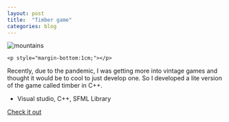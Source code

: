 ```yaml
---
layout: post
title:  "Timber game"
categories: blog
---
```


<div class="user-projects">
    <img alt="mountains" src="{{ "/home/assets/img/timberGame.PNG" }}" /> 

    <p style="margin-bottom:1cm;"></p>

  <div class="contents">
    <p> Recently, due to the pandemic, I was getting more into vintage games and thought it would be to cool to just develop one. So I developed a lite version of the game called timber in C++.</p>
     <ul>
      <li> Visual studio, C++, SFML Library</li>
     </ul>
    <a class="project-link" href="https://github.com/Dhurai1995/TimberGame">Check it out</a>
  </div>
</div>
